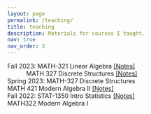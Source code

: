 ```yaml
---
layout: page
permalink: /teaching/
title: teaching
description: Materials for courses I taught. 
nav: true
nav_order: 3
---
```


Fall 2023:   MATH-321 Linear Algebra <a href="../assets/pdf/ma1.pdf">[Notes]</a> <br />
&nbsp; &nbsp; &nbsp; &nbsp; &nbsp; &nbsp;MATH 327 Discrete Structures <a href="../assets/pdf/ds.pdf">[Notes]</a> <br />
Spring 2023: MATH-327 Discrete Structures <br /> 
             MATH 421 Modern Algebra II <a href="../assets/pdf/ma2.pdf">[Notes]</a><br />
Fall 2022:   STAT-1350 Intro Statistics <a href="../assets/pdf/is.pdf">[Notes]</a> <br /> 
             MATH322 Modern Algebra I
